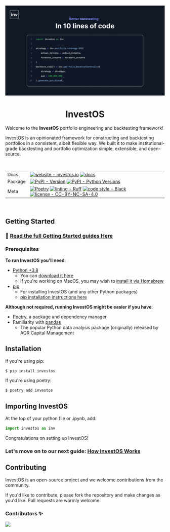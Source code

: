 <p align="center"><img src="/assets/investos-banner.png" alt="InvestOS Banner"></p>
<h1 align="center">InvestOS</h1>

Welcome to the **InvestOS** portfolio engineering and backtesting framework!

InvestOS is an opinionated framework for constructing and backtesting portfolios in a consistent, albeit flexible way. We built it to make institutional-grade backtesting and portfolio optimization simple, extensible, and open-source.

<br/>

|         |                                                                                                                                                                                                                                                                                                                                                                                                                                                                                                                                                                 |
| ------- | --------------------------------------------------------------------------------------------------------------------------------------------------------------------------------------------------------------------------------------------------------------------------------------------------------------------------------------------------------------------------------------------------------------------------------------------------------------------------------------------------------------------------------------------------------------- |
| Docs    | [![website - investos.io](https://img.shields.io/badge/website-investos.io-black)](https://investos.io/) [![docs](https://img.shields.io/readthedocs/investos)](https://investos.readthedocs.io/en/latest/)                                                                                                                                                                                                                                                                                                                                                     |
| Package | [![PyPI - Version](https://img.shields.io/pypi/v/investos.svg?logo=pypi&label=PyPI&logoColor=gold)](https://pypi.python.org/pypi/investos) [![PyPI - Python Versions](https://img.shields.io/pypi/pyversions/investos.svg?logo=python&label=Python&logoColor=gold)](https://pypi.org/project/investos/)                                                                                                                                                                                                                                                         |
| Meta    | [![Poetry](https://img.shields.io/endpoint?url=https://python-poetry.org/badge/v0.json)](https://python-poetry.org/) [![linting - Ruff](https://img.shields.io/endpoint?url=https://raw.githubusercontent.com/charliermarsh/ruff/main/assets/badge/v2.json)](https://github.com/astral-sh/ruff) [![code style - Black](https://img.shields.io/badge/code%20style-black-000000.svg)](https://github.com/psf/black) [![license - CC-BY-NC-SA-4.0](https://img.shields.io/badge/license-CC--BY--NC--SA--4.0-blue)](https://spdx.org/licenses/CC-BY-NC-SA-4.0.html) |

<br/>

## Getting Started

### 🔗 [Read the full Getting Started guides Here](https://investos.io/guides/introduction/getting_started)

### Prerequisites

**To run InvestOS you'll need**:

- [Python +3.8](https://www.python.org/doc/)
  - You can [download it here](https://www.python.org/downloads/)
  - If you're working on MacOS, you may wish to [install it via Homebrew](https://docs.python-guide.org/starting/install3/osx/)
- [pip](https://packaging.python.org/en/latest/key_projects/#pip)
  - For installing InvestOS (and any other Python packages)
  - [pip installation instructions here](https://packaging.python.org/en/latest/tutorials/installing-packages/)

**Although not required, running InvestOS might be easier if you have**:

- [Poetry](https://python-poetry.org/), a package and dependency manager
- Familiarity with [pandas](https://pandas.pydata.org/)
  - The popular Python data analysis package (originally) released by AQR Capital Management

## Installation

If you're using pip:

```bash
$ pip install investos
```

If you're using poetry:

```bash
$ poetry add investos
```

## Importing InvestOS

At the top of your python file or .ipynb, add:

```python
import investos as inv
```

Congratulations on setting up InvestOS!

### Let's move on to our next guide: [How InvestOS Works](https://investos.io/guides/introduction/how_investos_works)

## Contributing

InvestOS is an open-source project and we welcome contributions from the community.

If you'd like to contribute, please fork the repository and make changes as you'd like. Pull requests are warmly welcome.

### Contributors ✨

<a href="https://github.com/forecastos/investos/contributors">
  <img src="https://contrib.rocks/image?repo=forecastos/investos" />
</a>
